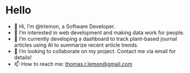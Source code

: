 # Hello
- 👋 Hi, I’m @trlemon, a Software Developer.
- 👀 I’m interested in web development and making data work for people.
- 🌱 I’m currently developing a dashboard to track plant-based journal articles using AI to summarize recent article trends.
- 💞️ I’m looking to collaborate on my project. Contact me via email for details!
- 📫 How to reach me: thomas.r.lemon@gmail.com

<!---
trlemon/trlemon is a ✨ special ✨ repository because its `README.md` (this file) appears on your GitHub profile.
You can click the Preview link to take a look at your changes.
--->
